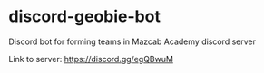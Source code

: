 # discord-geobie-bot
Discord bot for forming teams in Mazcab Academy discord server

Link to server: https://discord.gg/egQBwuM
